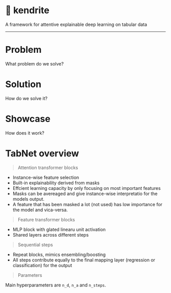 # 🧠 kendrite

A framework for attentive explainable deep learning on tabular data

---

# Problem

What problem do we solve?

# Solution

How do we solve it?

# Showcase

How does it work?

# TabNet overview

> Attention transformer blocks

* Instance-wise feature selection
* Built-in explainability derived from masks
* Effcient learning capacity by only focusing on most important features
* Masks can be avereaged and give instance-wise interpretatio for the models output.
* A feature that has been masked a lot (not used) has low importance for the model and vica-versa.

> Feature transformer blocks

* MLP block with glated linearu unit activation
* Shared layers across different steps

> Sequential steps

* Repeat blocks, mimics ensembling/boosting
* All steps contribute equally to the final mapping layer (regression or classification) for the output

> Parameters

Main hyperparameters are `n_d`, `n_a` and `n_steps`.

